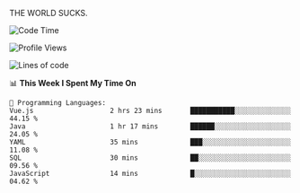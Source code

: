 THE WORLD SUCKS.

<!--START_SECTION:waka-->
![Code Time](http://img.shields.io/badge/Code%20Time-1%2C051%20hrs%2032%20mins-blue)

![Profile Views](http://img.shields.io/badge/Profile%20Views-0-blue)

![Lines of code](https://img.shields.io/badge/From%20Hello%20World%20I%27ve%20Written-1.4%20million%20lines%20of%20code-blue)

📊 **This Week I Spent My Time On** 

```text
💬 Programming Languages: 
Vue.js                   2 hrs 23 mins       ███████████░░░░░░░░░░░░░░   44.15 % 
Java                     1 hr 17 mins        ██████░░░░░░░░░░░░░░░░░░░   24.05 % 
YAML                     35 mins             ███░░░░░░░░░░░░░░░░░░░░░░   11.08 % 
SQL                      30 mins             ██░░░░░░░░░░░░░░░░░░░░░░░   09.56 % 
JavaScript               14 mins             █░░░░░░░░░░░░░░░░░░░░░░░░   04.62 % 
```


<!--END_SECTION:waka-->

